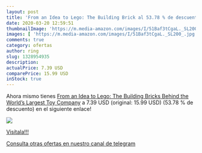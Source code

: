 ```yaml
---
layout: post
title: 'From an Idea to Lego: The Building Brick al 53.78 % de descuento'
date: 2020-03-20 12:59:51
thumbnailImage: 'https://m.media-amazon.com/images/I/51Baf3tCgaL._SL200_.jpg'
images: [ 'https://m.media-amazon.com/images/I/51Baf3tCgaL._SL200_.jpg' ]
comments: true
category: ofertas
author: ring
slug: 1328954935
description:
actualPrice: 7.39 USD
comparePrice: 15.99 USD
inStock: true
---
```


Ahora mismo tienes [From an Idea to Lego: The Building Bricks Behind the World’s Largest Toy Company](https://www.amazon.com/dp/1328954935/?tag=redken08-20) a 7.39 USD (original: 15.99 USD) (53.78 %  de descuento) en el siguiente enlace!

[![](https://m.media-amazon.com/images/I/51Baf3tCgaL._SL200_.jpg)](https://www.amazon.com/dp/1328954935/?tag=redken08-20)

[Visítala!!!](https://www.amazon.com/dp/1328954935/?tag=redken08-20)

[Consulta otras ofertas en nuestro canal de telegram](https://t.me/s/ofertas25)
